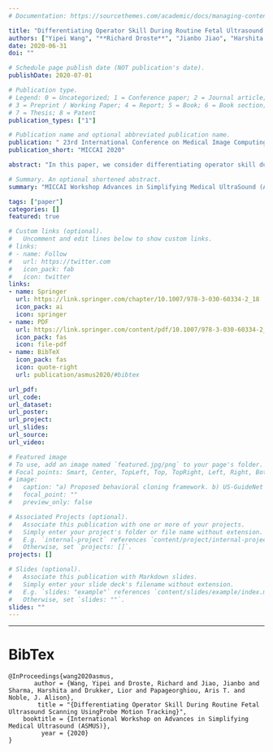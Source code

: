 ```yaml
---
# Documentation: https://sourcethemes.com/academic/docs/managing-content/

title: "Differentiating Operator Skill During Routine Fetal Ultrasound Scanning UsingProbe Motion Tracking"
authors: ["Yipei Wang", "**Richard Droste**", "Jianbo Jiao", "Harshita Sharma", "Lior Drukker", "Aris T. Papageorghiou", "J. Alison Noble"]
date: 2020-06-31
doi: ""

# Schedule page publish date (NOT publication's date).
publishDate: 2020-07-01

# Publication type.
# Legend: 0 = Uncategorized; 1 = Conference paper; 2 = Journal article;
# 3 = Preprint / Working Paper; 4 = Report; 5 = Book; 6 = Book section;
# 7 = Thesis; 8 = Patent
publication_types: ["1"]

# Publication name and optional abbreviated publication name.
publication: " 23rd International Conference on Medical Image Computing and Computer Assisted Intervention (MICCAI 2020)"
publication_short: "MICCAI 2020"

abstract: "In this paper, we consider differentiating operator skill during fetal ultrasound scanning using probe motion tracking. We present a novel convolutional neural network-based deep learning framework to model ultrasound probe motion in order to classify operator skill levels, that is invariant to operators’ personal scanning styles. In this study, probe motion data during routine second-trimester fetal ultrasound scanning was acquired by operators of known experience levels (2 newly-qualified operators and 10 expert operators). The results demonstrate that the proposed model can successfully learn underlying probe motion features that distinguish operator skill levels during routine fetal ultrasound with 95% accuracy."

# Summary. An optional shortened abstract.
summary: "MICCAI Workshop Advances in Simplifying Medical UltraSound (ASMUS 2020). <span style=\"color: #c28422; font-weight:bold\">Oral Presentation</span>."

tags: ["paper"]
categories: []
featured: true

# Custom links (optional).
#   Uncomment and edit lines below to show custom links.
# links:
# - name: Follow
#   url: https://twitter.com
#   icon_pack: fab
#   icon: twitter
links:
- name: Springer
  url: https://link.springer.com/chapter/10.1007/978-3-030-60334-2_18
  icon_pack: ai
  icon: springer
- name: PDF
  url: https://link.springer.com/content/pdf/10.1007/978-3-030-60334-2_18.pdf
  icon_pack: fas
  icon: file-pdf
- name: BibTeX
  icon_pack: fas
  icon: quote-right
  url: publication/asmus2020/#bibtex

url_pdf:
url_code:
url_dataset:
url_poster:
url_project:
url_slides:
url_source:
url_video:

# Featured image
# To use, add an image named `featured.jpg/png` to your page's folder. 
# Focal points: Smart, Center, TopLeft, Top, TopRight, Left, Right, BottomLeft, Bottom, BottomRight.
# image:
#   caption: "a) Proposed behavioral cloning framework. b) US-GuideNet architecture."
#   focal_point: ""
#   preview_only: false

# Associated Projects (optional).
#   Associate this publication with one or more of your projects.
#   Simply enter your project's folder or file name without extension.
#   E.g. `internal-project` references `content/project/internal-project/index.md`.
#   Otherwise, set `projects: []`.
projects: []

# Slides (optional).
#   Associate this publication with Markdown slides.
#   Simply enter your slide deck's filename without extension.
#   E.g. `slides: "example"` references `content/slides/example/index.md`.
#   Otherwise, set `slides: ""`.
slides: ""
---
```


<!-- Richard Droste*, Yifan Cai, Harshita Sharma, Pierre Chatelain, Lior Drukker, Aris T. Papageorghiou, J. Alison Noble -->

---
# BibTex
```
@InProceedings{wang2020asmus,
       author = {Wang, Yipei and Droste, Richard and Jiao, Jianbo and Sharma, Harshita and Drukker, Lior and Papageorghiou, Aris T. and Noble, J. Alison},
        title = "{Differentiating Operator Skill During Routine Fetal Ultrasound Scanning UsingProbe Motion Tracking}",
    booktitle = {International Workshop on Advances in Simplifying Medical Ultrasound (ASMUS)},
         year = {2020}
}
```
